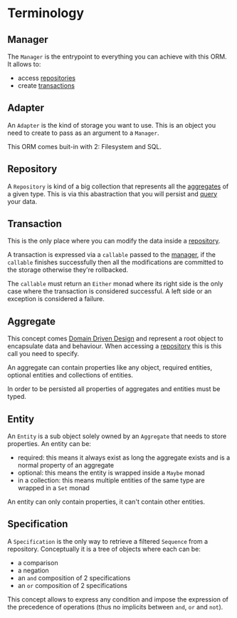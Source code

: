 # Terminology

## Manager

The `Manager` is the entrypoint to everything you can achieve with this ORM. It allows to:
- access [repositories](#repository)
- create [transactions](#transaction)

## Adapter

An `Adapter` is the kind of storage you want to use. This is an object you need to create to pass as an argument to a `Manager`.

This ORM comes buit-in with 2: Filesystem and SQL.

## Repository

A `Repository` is kind of a big collection that represents all the [aggregates](#aggregate) of a given type. This is via this abastraction that you will persist and [query](#specification) your data.

## Transaction

This is the only place where you can modify the data inside a [repository](#repository).

A transaction is expressed via a `callable` passed to the [manager](#manager), if the `callable` finishes successfully then all the modifications are committed to the storage otherwise they're rollbacked.

The `callable` must return an `Either` monad where its right side is the only case where the transaction is considered successful. A left side or an exception is considered a failure.

## Aggregate

This concept comes [Domain Driven Design](https://en.wikipedia.org/wiki/Domain-driven_design) and represent a root object to encapsulate data and behaviour. When accessing a [repository](#repository) this is this call you need to specify.

An aggregate can contain properties like any object, required entities, optional entities and collections of entities.

In order to be persisted all properties of aggregates and entities must be typed.

## Entity

An `Entity` is a sub object solely owned by an `Aggregate` that needs to store properties. An entity can be:
- required: this means it always exist as long the aggregate exists and is a normal property of an aggregate
- optional: this means the entity is wrapped inside a `Maybe` monad
- in a collection: this means multiple entities of the same type are wrapped in a `Set` monad

An entity can only contain properties, it can't contain other entities.

## Specification

A `Specification` is the only way to retrieve a filtered `Sequence` from a repository. Conceptually it is a tree of objects where each can be:
- a comparison
- a negation
- an `and` composition of 2 specifications
- an `or` composition of 2 specifications

This concept allows to express any condition and impose the expression of the precedence of operations (thus no implicits between `and`, `or` and `not`).
